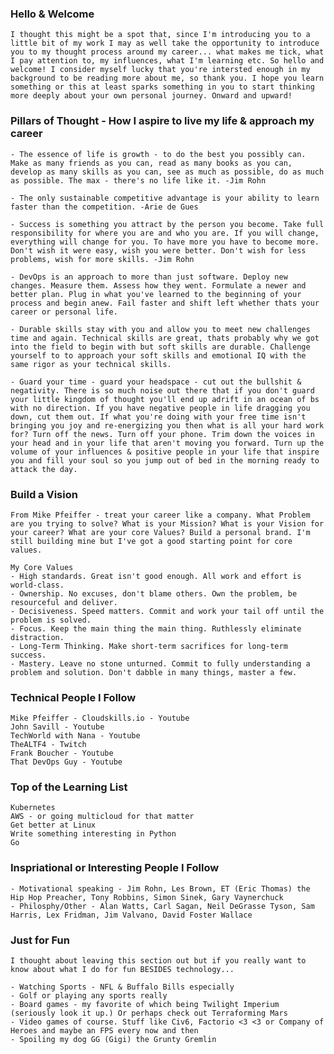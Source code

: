 ### Hello & Welcome
    I thought this might be a spot that, since I'm introducing you to a little bit of my work I may as well take the opportunity to introduce you to my thought process around my career... what makes me tick, what I pay attention to, my influences, what I'm learning etc. So hello and welcome! I consider myself lucky that you're intersted enough in my background to be reading more about me, so thank you. I hope you learn something or this at least sparks something in you to start thinking more deeply about your own personal journey. Onward and upward!

### Pillars of Thought - How I aspire to live my life & approach my career
    - The essence of life is growth - to do the best you possibly can. Make as many friends as you can, read as many books as you can, develop as many skills as you can, see as much as possible, do as much as possible. The max - there's no life like it. -Jim Rohn

    - The only sustainable competitive advantage is your ability to learn faster than the competition. -Arie de Gues
    
    - Success is something you attract by the person you become. Take full responsibility for where you are and who you are. If you will change, everything will change for you. To have more you have to become more. Don't wish it were easy, wish you were better. Don't wish for less problems, wish for more skills. -Jim Rohn

    - DevOps is an approach to more than just software. Deploy new changes. Measure them. Assess how they went. Formulate a newer and better plan. Plug in what you've learned to the beginning of your process and begin anew. Fail faster and shift left whether thats your career or personal life.  

    - Durable skills stay with you and allow you to meet new challenges time and again. Technical skills are great, thats probably why we got into the field to begin with but soft skills are durable. Challenge yourself to to approach your soft skills and emotional IQ with the same rigor as your technical skills.

    - Guard your time - guard your headspace - cut out the bullshit & negativity. There is so much noise out there that if you don't guard your little kingdom of thought you'll end up adrift in an ocean of bs with no direction. If you have negative people in life dragging you down, cut them out. If what you're doing with your free time isn't bringing you joy and re-energizing you then what is all your hard work for? Turn off the news. Turn off your phone. Trim down the voices in your head and in your life that aren't moving you forward. Turn up the volume of your influences & positive people in your life that inspire you and fill your soul so you jump out of bed in the morning ready to attack the day.

### Build a Vision
    From Mike Pfeiffer - treat your career like a company. What Problem are you trying to solve? What is your Mission? What is your Vision for your career? What are your core Values? Build a personal brand. I'm still building mine but I've got a good starting point for core values.

    My Core Values
    - High standards. Great isn't good enough. All work and effort is world-class.
    - Ownership. No excuses, don't blame others. Own the problem, be resourceful and deliver.
    - Decisiveness. Speed matters. Commit and work your tail off until the problem is solved.
    - Focus. Keep the main thing the main thing. Ruthlessly eliminate distraction.
    - Long-Term Thinking. Make short-term sacrifices for long-term success.
    - Mastery. Leave no stone unturned. Commit to fully understanding a problem and solution. Don't dabble in many things, master a few.

### Technical People I Follow
    Mike Pfeiffer - Cloudskills.io - Youtube
    John Savill - Youtube
    TechWorld with Nana - Youtube
    TheALTF4 - Twitch
    Frank Boucher - Youtube
    That DevOps Guy - Youtube

### Top of the Learning List
    Kubernetes
    AWS - or going multicloud for that matter
    Get better at Linux
    Write something interesting in Python
    Go

### Inspriational or Interesting People I Follow
    - Motivational speaking - Jim Rohn, Les Brown, ET (Eric Thomas) the Hip Hop Preacher, Tony Robbins, Simon Sinek, Gary Vaynerchuck
    - Philosphy/Other - Alan Watts, Carl Sagan, Neil DeGrasse Tyson, Sam Harris, Lex Fridman, Jim Valvano, David Foster Wallace

### Just for Fun
    I thought about leaving this section out but if you really want to know about what I do for fun BESIDES technology...

    - Watching Sports - NFL & Buffalo Bills especially
    - Golf or playing any sports really
    - Board games - my favorite of which being Twilight Imperium (seriously look it up.) Or perhaps check out Terraforming Mars
    - Video games of course. Stuff like Civ6, Factorio <3 <3 or Company of Heroes and maybe an FPS every now and then
    - Spoiling my dog GG (Gigi) the Grunty Gremlin